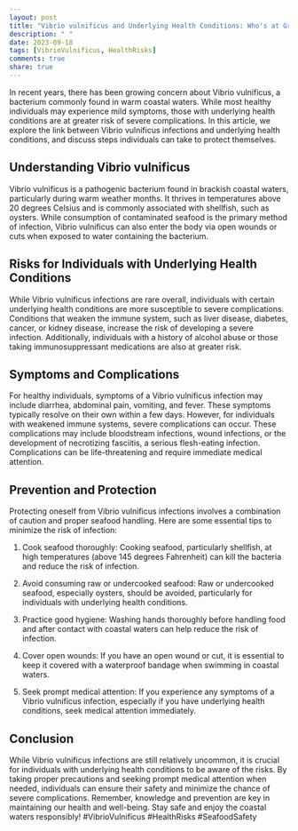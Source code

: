 ```yaml
---
layout: post
title: "Vibrio vulnificus and Underlying Health Conditions: Who's at Greater Risk?"
description: " "
date: 2023-09-18
tags: [VibrioVulnificus, HealthRisks]
comments: true
share: true
---
```


In recent years, there has been growing concern about Vibrio vulnificus, a bacterium commonly found in warm coastal waters. While most healthy individuals may experience mild symptoms, those with underlying health conditions are at greater risk of severe complications. In this article, we explore the link between Vibrio vulnificus infections and underlying health conditions, and discuss steps individuals can take to protect themselves. 

## Understanding Vibrio vulnificus 

Vibrio vulnificus is a pathogenic bacterium found in brackish coastal waters, particularly during warm weather months. It thrives in temperatures above 20 degrees Celsius and is commonly associated with shellfish, such as oysters. While consumption of contaminated seafood is the primary method of infection, Vibrio vulnificus can also enter the body via open wounds or cuts when exposed to water containing the bacterium. 

## Risks for Individuals with Underlying Health Conditions 

While Vibrio vulnificus infections are rare overall, individuals with certain underlying health conditions are more susceptible to severe complications. Conditions that weaken the immune system, such as liver disease, diabetes, cancer, or kidney disease, increase the risk of developing a severe infection. Additionally, individuals with a history of alcohol abuse or those taking immunosuppressant medications are also at greater risk. 

## Symptoms and Complications 

For healthy individuals, symptoms of a Vibrio vulnificus infection may include diarrhea, abdominal pain, vomiting, and fever. These symptoms typically resolve on their own within a few days. However, for individuals with weakened immune systems, severe complications can occur. These complications may include bloodstream infections, wound infections, or the development of necrotizing fasciitis, a serious flesh-eating infection. Complications can be life-threatening and require immediate medical attention. 

## Prevention and Protection 

Protecting oneself from Vibrio vulnificus infections involves a combination of caution and proper seafood handling. Here are some essential tips to minimize the risk of infection:

1. Cook seafood thoroughly: Cooking seafood, particularly shellfish, at high temperatures (above 145 degrees Fahrenheit) can kill the bacteria and reduce the risk of infection.

2. Avoid consuming raw or undercooked seafood: Raw or undercooked seafood, especially oysters, should be avoided, particularly for individuals with underlying health conditions.

3. Practice good hygiene: Washing hands thoroughly before handling food and after contact with coastal waters can help reduce the risk of infection.

4. Cover open wounds: If you have an open wound or cut, it is essential to keep it covered with a waterproof bandage when swimming in coastal waters.

5. Seek prompt medical attention: If you experience any symptoms of a Vibrio vulnificus infection, especially if you have underlying health conditions, seek medical attention immediately.

## Conclusion 

While Vibrio vulnificus infections are still relatively uncommon, it is crucial for individuals with underlying health conditions to be aware of the risks. By taking proper precautions and seeking prompt medical attention when needed, individuals can ensure their safety and minimize the chance of severe complications. Remember, knowledge and prevention are key in maintaining our health and well-being. Stay safe and enjoy the coastal waters responsibly! #VibrioVulnificus #HealthRisks #SeafoodSafety